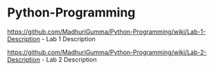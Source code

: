 # Python-Programming
https://github.com/MadhuriGumma/Python-Programming/wiki/Lab-1-Description - Lab 1 Description

https://github.com/MadhuriGumma/Python-Programming/wiki/Lab-2-Description - Lab 2 Description
